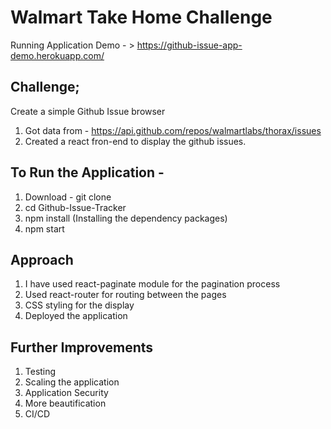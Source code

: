 # Walmart Take Home Challenge

Running Application Demo - > https://github-issue-app-demo.herokuapp.com/


## Challenge;
Create a simple Github Issue browser

1. Got data from -  https://api.github.com/repos/walmartlabs/thorax/issues 
2. Created a react fron-end to display the github issues.


## To Run the Application - 

1. Download -  git clone
2. cd Github-Issue-Tracker
3. npm install (Installing the dependency packages)
4. npm start


## Approach

1. I have used react-paginate module for the pagination process
2. Used react-router for routing between the pages
3. CSS styling for the display 
4. Deployed the application

## Further Improvements

1. Testing
2. Scaling the application
3. Application Security
4. More beautification 
5. CI/CD 


